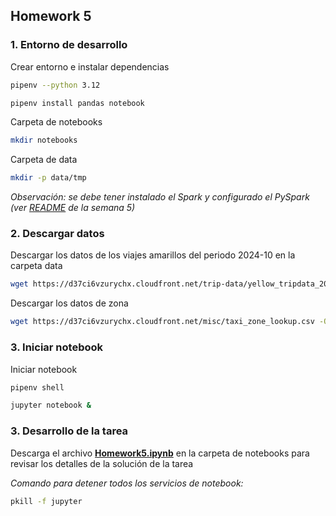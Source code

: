## Homework 5


### 1. Entorno de desarrollo

Crear entorno e instalar dependencias

```bash
pipenv --python 3.12
```

```bash
pipenv install pandas notebook
```

Carpeta de notebooks

```bash
mkdir notebooks
```

Carpeta de data

```bash
mkdir -p data/tmp
```

*Observación: se debe tener instalado el Spark y configurado el PySpark (ver [README](../w5/README.md) de la semana 5)*


### 2. Descargar datos

Descargar los datos de los viajes amarillos del periodo 2024-10 en la carpeta data
```bash
wget https://d37ci6vzurychx.cloudfront.net/trip-data/yellow_tripdata_2024-10.parquet -O data/tmp/yellow_tripdata_2024-10.parquet
```

Descargar los datos de zona
```bash
wget https://d37ci6vzurychx.cloudfront.net/misc/taxi_zone_lookup.csv -O data/tmp/taxi_zone_lookup.csv
```


### 3. Iniciar notebook

Iniciar notebook

```bash
pipenv shell
```

```bash
jupyter notebook &
```

### 3. Desarrollo de la tarea
Descarga el archivo **[Homework5.ipynb](./notebooks/Homework5.ipynb)** en la carpeta de notebooks para revisar los detalles de la solución de la tarea

*Comando para detener todos los servicios de notebook:*

```bash
pkill -f jupyter
```